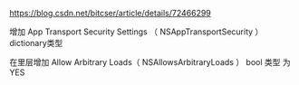 https://blog.csdn.net/bitcser/article/details/72466299

增加    App Transport Security Settings （ NSAppTransportSecurity ）  dictionary类型  

在里层增加   Allow Arbitrary Loads（ NSAllowsArbitraryLoads ）  bool 类型  为YES